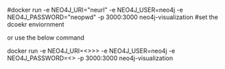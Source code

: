#docker run -e NEO4J_URI="neurl" -e NEO4J_USER=neo4j -e NEO4J_PASSWORD="neopwd" -p 3000:3000 neo4j-visualization
#set the dcoekr enviornment 


or use the below command 

docker run -e NEO4J_URI=<<neo-url>>>> -e NEO4J_USER=neo4j -e NEO4J_PASSWORD=<<password>> -p 3000:3000 neo4j-visualization